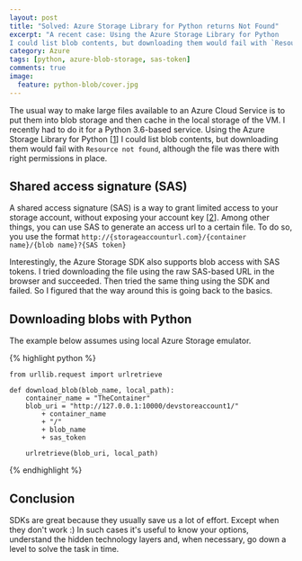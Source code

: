 ```yaml
---
layout: post
title: "Solved: Azure Storage Library for Python returns Not Found"
excerpt: "A recent case: Using the Azure Storage Library for Python
I could list blob contents, but downloading them would fail with `Resource not found`. The files were there with right permissions in place. TLDR: generate a SAS url + use urllib."
category: Azure
tags: [python, azure-blob-storage, sas-token]
comments: true
image:
  feature: python-blob/cover.jpg
---
```

The usual way to make large files available to an Azure Cloud Service is to put them into blob storage and then 
cache in the local storage of the VM. I recently had to do it for a Python 3.6-based service. Using the Azure Storage Library for Python [[1]]
I could list blob contents, but downloading them would fail with `Resource not found`, although the file was there with right permissions in place.

## Shared access signature (SAS)

A shared access signature (SAS) is
 a way to grant limited access to your storage account,
  without exposing your account key [[2]]. Among other things, you can use
  SAS to generate an access url to a certain file. To do so, you use the format `http://{storageaccounturl.com}/{container name}/{blob name}?{SAS token}`

Interestingly, the Azure Storage SDK also supports blob access with SAS tokens. I tried downloading
the file using the raw SAS-based URL in the browser and succeeded. Then tried the same thing
using the SDK and failed. So I figured that the way around this is going back to the basics.

## Downloading blobs with Python
The example below assumes using local Azure Storage emulator.

{% highlight python %}

    from urllib.request import urlretrieve

    def download_blob(blob_name, local_path):
        container_name = "TheContainer"
        blob_uri = "http://127.0.0.1:10000/devstoreaccount1/" 
            + container_name 
            + "/" 
            + blob_name 
            + sas_token

        urlretrieve(blob_uri, local_path)
{% endhighlight %}

## Conclusion

SDKs are great because they usually save us a lot of effort. Except when they don't work :) In such cases
it's useful to know your options, understand the hidden technology layers and, when necessary, go down a level to solve the task in time.

[1]: https://github.com/Azure/azure-storage-python
[2]: https://docs.microsoft.com/en-us/azure/storage/common/storage-dotnet-shared-access-signature-part-1

